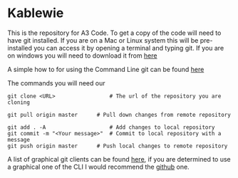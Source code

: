 # Kablewie

This is the repository for A3 Code. To get a copy of the code  will need to have git installed. If you are on a Mac or Linux system this will be pre-installed you can access it by opening a terminal and typing git. If you are on windows you will need to download it from [here](https://git-scm.com/downloads)

A simple how to for using the Command Line git can be found [here](http://git-scm.com/docs/gittutorial)

The commands you will need our
```
git clone <URL>                 # The url of the repository you are cloning

git pull origin master		# Pull down changes from remote repository

git add . -A                    # Add changes to local repository
git commit -m "<Your message>"  # Commit to local repository with a message
git push origin master		# Push local changes to remote repository
```

A list of graphical git clients can be found [here](https://git-scm.com/download/gui/linux), if you are determined to use a graphical one of the CLI I would recommend the [github](https://desktop.github.com/) one.
